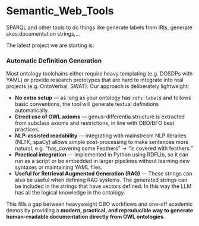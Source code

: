 # Semantic_Web_Tools
SPARQL and other tools to do things like generate labels from IRIs, generate skos:documentation strings,...

The latest project we are starting is: 
### Automatic Definition Generation

Most ontology toolchains either require heavy templating (e.g. DOSDPs with YAML) or provide research prototypes that are hard to integrate into real projects (e.g. OntoVerbal, SWAT). Our approach is deliberately lightweight:

* **No extra setup** — as long as your ontology has `rdfs:label`s and follows basic conventions, the tool will generate textual definitions automatically.
* **Direct use of OWL axioms** — genus–differentia structure is extracted from subclass axioms and restrictions, in line with OBO/BFO best practices.
* **NLP-assisted readability** — integrating with mainstream NLP libraries (NLTK, spaCy) allows simple post-processing to make sentences more natural, e.g. “has\_covering some Feathers” → “is covered with feathers.”
* **Practical integration** — implemented in Python using RDFLib, so it can run as a script or be embedded in larger pipelines without learning new syntaxes or maintaining YAML files.
* **Useful for Retrieval Augmented Generation (RAG)** — These strings can also be useful when defining RAG systems. The generated strings can be included in the strings that have vectors defined. In this way the LLM has all the logical knowledge in the ontology. 

This fills a gap between heavyweight OBO workflows and one-off academic demos by providing a **modern, practical, and reproducible way to generate human-readable documentation directly from OWL ontologies**.



